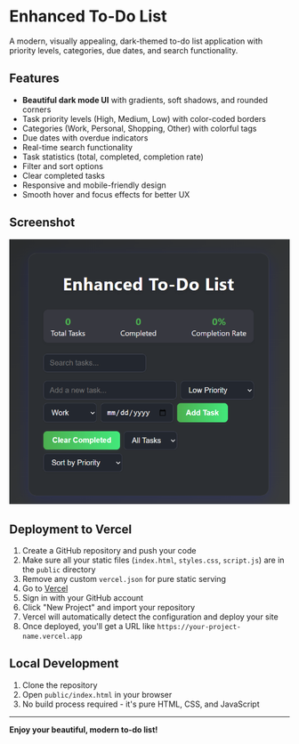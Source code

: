 # Enhanced To-Do List

A modern, visually appealing, dark-themed to-do list application with priority levels, categories, due dates, and search functionality.

## Features

- **Beautiful dark mode UI** with gradients, soft shadows, and rounded corners
- Task priority levels (High, Medium, Low) with color-coded borders
- Categories (Work, Personal, Shopping, Other) with colorful tags
- Due dates with overdue indicators
- Real-time search functionality
- Task statistics (total, completed, completion rate)
- Filter and sort options
- Clear completed tasks
- Responsive and mobile-friendly design
- Smooth hover and focus effects for better UX

## Screenshot

![App Screenshot](screenshot.png)

## Deployment to Vercel

1. Create a GitHub repository and push your code
2. Make sure all your static files (`index.html`, `styles.css`, `script.js`) are in the `public` directory
3. Remove any custom `vercel.json` for pure static serving
4. Go to [Vercel](https://vercel.com)
5. Sign in with your GitHub account
6. Click "New Project" and import your repository
7. Vercel will automatically detect the configuration and deploy your site
8. Once deployed, you'll get a URL like `https://your-project-name.vercel.app`

## Local Development

1. Clone the repository
2. Open `public/index.html` in your browser
3. No build process required - it's pure HTML, CSS, and JavaScript

---

**Enjoy your beautiful, modern to-do list!** 